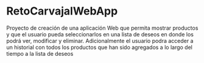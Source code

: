 # RetoCarvajalWebApp
Proyecto de creación de una aplicación Web que permita mostrar productos y que el usuario pueda seleccionarlos en una lista de deseos en donde los podrá ver, modificar y eliminar. Adicionalmente el usuario podra acceder a un historial con todos los productos que han sido agregados a lo largo del tiempo a la lista de deseos
